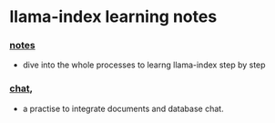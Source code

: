 # llama-index learning notes

### [notes](notes/README.md})
- dive into the whole processes to learng llama-index step by step
### [chat](chat/README.md),
- a practise to integrate documents and database chat.
